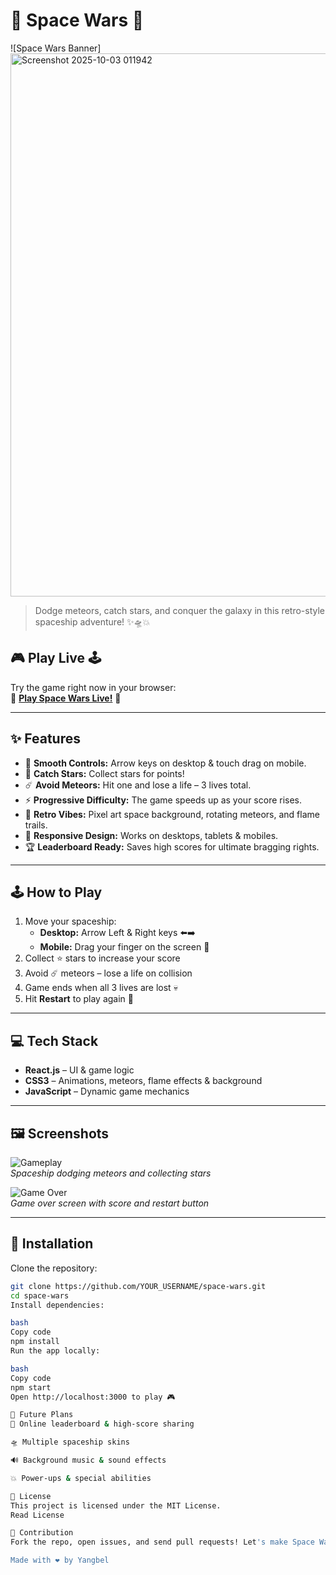 # 🚀 Space Wars 🌌

![Space Wars Banner]<img width="1879" height="869" alt="Screenshot 2025-10-03 011942" src="https://github.com/user-attachments/assets/5216bac2-7a6b-4c5d-8f03-b16a74e6fb39" />

> Dodge meteors, catch stars, and conquer the galaxy in this retro-style spaceship adventure! ✨🛸💥  


## 🎮 Play Live 🕹

Try the game right now in your browser:  
🌟 **[Play Space Wars Live!](https://YOUR_GITHUB_USERNAME.github.io/space-wars/)** 🌟  

---

## ✨ Features

- 🚀 **Smooth Controls:** Arrow keys on desktop & touch drag on mobile.  
- 🌠 **Catch Stars:** Collect stars for points!  
- ☄️ **Avoid Meteors:** Hit one and lose a life – 3 lives total.  
- ⚡ **Progressive Difficulty:** The game speeds up as your score rises.  
- 🎨 **Retro Vibes:** Pixel art space background, rotating meteors, and flame trails.  
- 📱 **Responsive Design:** Works on desktops, tablets & mobiles.  
- 🏆 **Leaderboard Ready:** Saves high scores for ultimate bragging rights.  

---

## 🕹 How to Play

1. Move your spaceship:  
   - **Desktop:** Arrow Left & Right keys ⬅️➡️  
   - **Mobile:** Drag your finger on the screen 🤏  
2. Collect ⭐ stars to increase your score  
3. Avoid ☄️ meteors – lose a life on collision  
4. Game ends when all 3 lives are lost 💀  
5. Hit **Restart** to play again 🎉  

---

## 💻 Tech Stack

- **React.js** – UI & game logic  
- **CSS3** – Animations, meteors, flame effects & background  
- **JavaScript** – Dynamic game mechanics  

---

## 🖼 Screenshots

![Gameplay](./screenshots/game-play.png)  
*Spaceship dodging meteors and collecting stars*  

![Game Over](./screenshots/game-over.png)  
*Game over screen with score and restart button*  

---

## 🚀 Installation

Clone the repository:

```bash
git clone https://github.com/YOUR_USERNAME/space-wars.git
cd space-wars
Install dependencies:

bash
Copy code
npm install
Run the app locally:

bash
Copy code
npm start
Open http://localhost:3000 to play 🎮

🌟 Future Plans
🌌 Online leaderboard & high-score sharing

🛸 Multiple spaceship skins

🔊 Background music & sound effects

💥 Power-ups & special abilities

📝 License
This project is licensed under the MIT License.
Read License

💖 Contribution
Fork the repo, open issues, and send pull requests! Let's make Space Wars the best retro space game ever! 🌠🚀

Made with ❤️ by Yangbel
